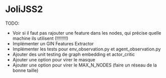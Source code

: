 # JoliJSS2

TODO:
 - Voir si il faut pas rajouter une feature dans les nodes, qui précise quelle machine
 ils utilisent (!!!!!!!!)
 - Implémenter un GIN Features Extractor
 - Implémenter les tests pour env_observation.py et agent_observation.py
 - Ajouter des unit testing de graph embedding et actor_critic
 - Ajouter une option pour virer le masque
 - Ajouter une option pour virer le MAX_N_NODES (faire un réseau de la bonne taille)
